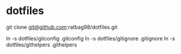dotfiles
========

  git clone git@github.com:ratbag98/dotfiles.git

  ln -s dotfiles/gitconfig .gitconfig
  ln -s dotfiles/gitignore .gitignore
  ln -s dotfiles/githelpers .githelpers
